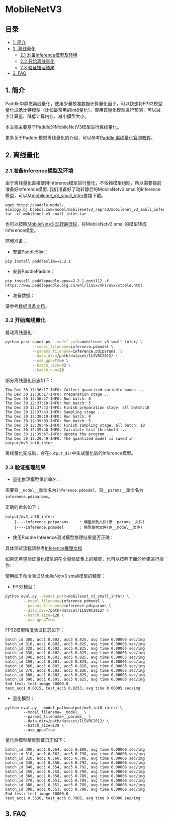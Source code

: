 # MobileNetV3

## 目录


- [1. 简介](#1)
- [2. 离线量化](#2)
    - [2.1 准备Inference模型及环境](#2.1)
    - [2.2 开始离线量化](#2.2)
    - [2.3 验证推理结果](#2.3)
- [3. FAQ](#3)


<a name="1"></a>

## 1. 简介

Paddle中静态离线量化，使用少量校准数据计算量化因子，可以快速将FP32模型量化成低比特模型（比如最常用的int8量化）。使用该量化模型进行预测，可以减少计算量、降低计算内存、减小模型大小。

本文档主要基于Paddle的MobileNetV3模型进行离线量化。

更多关于Paddle 模型离线量化的介绍，可以参考[Paddle 离线量化官网教程](https://github.com/PaddlePaddle/PaddleSlim/blob/develop/docs/zh_cn/api_cn/static/quant/quantization_api.rst#quant_post_static)。


<a name="2"></a>

## 2. 离线量化

<a name="2.1"></a>

### 2.1 准备Inference模型及环境

由于离线量化直接使用Inference模型进行量化，不依赖模型组网，所以需要提前准备好Inference模型.
我们准备好了动转静后的MobileNetv3 small的Inference模型，可以从[mobilenet_v3_small_infer](https://paddle-model-ecology.bj.bcebos.com/model/mobilenetv3_reprod/mobilenet_v3_small_infer.tar)直接下载。

```shell
wget https://paddle-model-ecology.bj.bcebos.com/model/mobilenetv3_reprod/mobilenet_v3_small_infer.tar
tar -xf mobilenet_v3_small_infer.tar
```

也可以按照[MobileNetv3 动转静流程](xxx)，将MobileNetv3 small的模型转成Inference模型。

<a name="2.2"></a>

环境准备：

- 安装PaddleSlim：
```shell
pip install paddleslim==2.2.1
```

- 安装PaddlePaddle：
```shell
pip install paddlepaddle-gpu==2.2.1.post112 -f https://www.paddlepaddle.org.cn/whl/linux/mkl/avx/stable.html
```

- 准备数据：

请参考[数据准备文档](https://github.com/PaddlePaddle/models/tree/release/2.2/tutorials/mobilenetv3_prod/Step6#32-%E5%87%86%E5%A4%87%E6%95%B0%E6%8D%AE)。

### 2.2 开始离线量化

启动离线量化：

```bash
python post_quant.py --model_path=mobilenet_v3_small_infer/ \
            --model_filename=inference.pdmodel \
            --params_filename=inference.pdiparams  \
            --data_dir=/path/dataset/ILSVRC2012/ \
            --use_gpu=True \
            --batch_size=32 \
            --batch_num=20
```

部分离线量化日志如下：

```
Thu Dec 30 12:36:17-INFO: Collect quantized variable names ...
Thu Dec 30 12:36:17-INFO: Preparation stage ...
Thu Dec 30 12:36:27-INFO: Run batch: 0
Thu Dec 30 12:37:10-INFO: Run batch: 5
Thu Dec 30 12:37:43-INFO: Finish preparation stage, all batch:10
Thu Dec 30 12:37:43-INFO: Sampling stage ...
Thu Dec 30 12:38:10-INFO: Run batch: 0
Thu Dec 30 12:39:03-INFO: Run batch: 5
Thu Dec 30 12:39:46-INFO: Finish sampling stage, all batch: 10
Thu Dec 30 12:39:46-INFO: Calculate hist threshold ...
Thu Dec 30 12:39:47-INFO: Update the program ...
Thu Dec 30 12:39:49-INFO: The quantized model is saved in output/mv3_int8_infer
```

离线量化完成后，会在`output_dir`中生成量化后的Inference模型。

<a name="2.3"></a>

### 2.3 验证推理结果

- 量化推理模型重新命名：

需要将`__model__`重命名为`inference.pdmodel`，将`__params__`重命名为`inference.pdiparams`。

正确的命名如下：
```shell
output/mv3_int8_infer/
    |----inference.pdiparams     : 模型参数文件(原__params__文件)
    |----inference.pdmodel       : 模型结构文件(原__model__文件)
```

- 使用Paddle Inference测试模型推理结果是否正确：

具体测试流程请参考[Inference推理文档](https://github.com/PaddlePaddle/models/blob/release/2.2/tutorials/mobilenetv3_prod/Step6/deploy/inference_python/README.md)

如果您希望验证量化模型的在全量验证集上的精度，也可以按照下面的步骤进行操作:

使用如下命令验证MobileNetv3 small模型的精度：

- FP32模型：
```bash
python eval.py --model_path=mobilenet_v3_small_infer/ \
        --model_filename=inference.pdmodel \
        --params_filename=inference.pdiparams \
        --data_dir=/path/dataset/ILSVRC2012/ \
        --batch_size=128 \
        --use_gpu=True
```

FP32模型精度验证日志如下：

```
batch_id 300, acc1 0.602, acc5 0.825, avg time 0.00005 sec/img
batch_id 310, acc1 0.602, acc5 0.825, avg time 0.00005 sec/img
batch_id 320, acc1 0.602, acc5 0.825, avg time 0.00005 sec/img
batch_id 330, acc1 0.602, acc5 0.825, avg time 0.00005 sec/img
batch_id 340, acc1 0.601, acc5 0.825, avg time 0.00005 sec/img
batch_id 350, acc1 0.601, acc5 0.825, avg time 0.00005 sec/img
batch_id 360, acc1 0.602, acc5 0.826, avg time 0.00005 sec/img
batch_id 370, acc1 0.602, acc5 0.826, avg time 0.00005 sec/img
batch_id 380, acc1 0.602, acc5 0.825, avg time 0.00005 sec/img
batch_id 390, acc1 0.601, acc5 0.825, avg time 0.00005 sec/img
End test: test image 50000.0
test_acc1 0.6015, test_acc5 0.8253, avg time 0.00005 sec/img
```

- 量化模型：
```shell
python eval.py --model_path=output/mv3_int8_infer/ \
        --model_filename=__model__ \
        --params_filename=__params__ \
        --data_dir=/path/dataset/ILSVRC2012/ \
        --batch_size=128 \
        --use_gpu=True
```

量化后模型精度验证日志如下：

```
batch_id 300, acc1 0.564, acc5 0.800, avg time 0.00006 sec/img
batch_id 310, acc1 0.562, acc5 0.798, avg time 0.00006 sec/img
batch_id 320, acc1 0.560, acc5 0.796, avg time 0.00006 sec/img
batch_id 330, acc1 0.556, acc5 0.792, avg time 0.00006 sec/img
batch_id 340, acc1 0.554, acc5 0.792, avg time 0.00006 sec/img
batch_id 350, acc1 0.552, acc5 0.790, avg time 0.00006 sec/img
batch_id 360, acc1 0.550, acc5 0.789, avg time 0.00006 sec/img
batch_id 370, acc1 0.551, acc5 0.789, avg time 0.00006 sec/img
batch_id 380, acc1 0.551, acc5 0.789, avg time 0.00006 sec/img
batch_id 390, acc1 0.553, acc5 0.790, avg time 0.00006 sec/img
End test: test image 50000.0
test_acc1 0.5530, test_acc5 0.7905, avg time 0.00006 sec/img
```

<a name="3"></a>

## 3. FAQ
